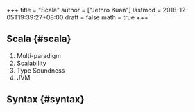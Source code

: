 +++
title = "Scala"
author = ["Jethro Kuan"]
lastmod = 2018-12-05T19:39:27+08:00
draft = false
math = true
+++

## Scala {#scala}

1.  Multi-paradigm
2.  Scalability
3.  Type Soundness
4.  JVM


## Syntax {#syntax}

```scala

```
